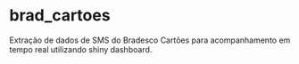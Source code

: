# brad_cartoes

Extração de dados de SMS do Bradesco Cartões para acompanhamento em tempo real utilizando shiny dashboard.
